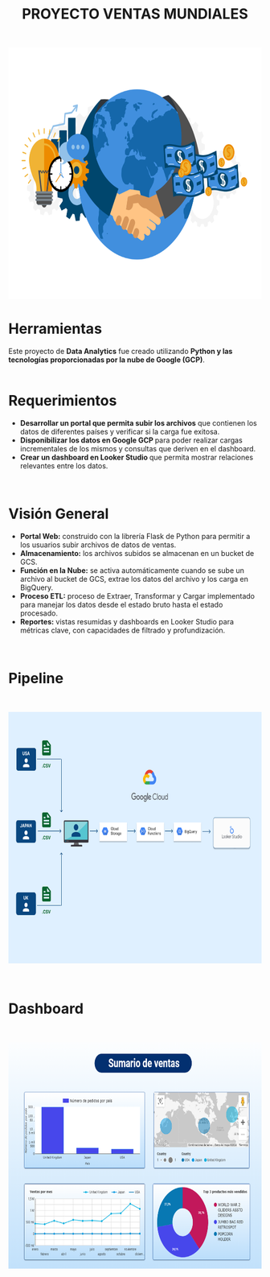 <h1 align="center">PROYECTO VENTAS MUNDIALES</h1>
<br>
<p align="center">
  <img src="https://github.com/OctavioAlvarez1/GCP_world_sales/blob/main/Images/sales.png" alt="Imagen" width="800" height="500">
</p>
<h1>Herramientas</h1>
Este proyecto de <strong>Data Analytics</strong> fue creado utilizando <strong> Python y las tecnologías proporcionadas por la nube de Google (GCP)</strong>.
<br>
<br>
<h1>Requerimientos</h1>
<ul>
  <li><strong>Desarrollar un portal que permita subir los archivos</strong> que contienen los datos de diferentes países y verificar si la carga fue exitosa.</li>
  <li><strong>Disponibilizar los datos en Google GCP </strong> para poder realizar cargas incrementales de los mismos y consultas que deriven en el dashboard.</li>
  <li><strong>Crear un dashboard en Looker Studio </strong> que permita mostrar relaciones relevantes entre los datos.</li>
</ul>
<br>
<h1>Visión General</h1>
<ul>
  <li><strong>Portal Web:</strong> construido con la librería Flask de Python para permitir a los usuarios subir archivos de datos de ventas.</li>
  <li><strong>Almacenamiento:</strong> los archivos subidos se almacenan en un bucket de GCS.</li>
  <li><strong>Función en la Nube:</strong> se activa automáticamente cuando se sube un archivo al bucket de GCS, extrae los datos del archivo y los carga en BigQuery.</li>
  <li><strong>Proceso ETL:</strong> proceso de Extraer, Transformar y Cargar implementado para manejar los datos desde el estado bruto hasta el estado procesado.</li>
  <li><strong>Reportes:</strong> vistas resumidas y dashboards en Looker Studio para métricas clave, con capacidades de filtrado y profundización.</li>
</ul>
<br>
<h1>Pipeline</h1>
<br>
<p align="center">
  <img src="https://github.com/OctavioAlvarez1/GCP_world_sales/blob/main/Images/pipeline.png" alt="Imagen" width="800" height="500">
</p>
<br>
<h1>Dashboard</h1>
<br>
<p align="center">
  <img src="https://github.com/OctavioAlvarez1/GCP_world_sales/blob/main/Images/dashboard.png" alt="Imagen" width="600" height="450">
</p>
